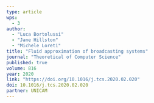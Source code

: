 ```yaml
---
type: article
wps:
  - 3
author:
  - "Luca Bortolussi"
  - "Jane Hillston"
  - "Michele Loreti"
title: "Fluid approximation of broadcasting systems"
journal: "Theoretical of Computer Science"
published: true
volume: 816
year: 2020
link: "https://doi.org/10.1016/j.tcs.2020.02.020"
doi: 10.1016/j.tcs.2020.02.020
partner: UNICAM
---
```

